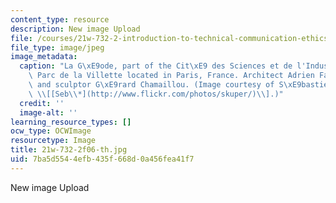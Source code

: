 ```yaml
---
content_type: resource
description: New image Upload
file: /courses/21w-732-2-introduction-to-technical-communication-ethics-in-science-and-technology-fall-2006/7ba5d5544efb435f668d0a456fea41f7_21w-732-2f06-th.jpg
file_type: image/jpeg
image_metadata:
  caption: "La G\xE9ode, part of the Cit\xE9 des Sciences et de l'Industrie in the\
    \ Parc de la Villette located in Paris, France. Architect Adrien Fainsilber, engineer\
    \ and sculptor G\xE9rard Chamaillou. (Image courtesy of S\xE9bastien Kuperberg\
    \ \\[[Seb\\*](http://www.flickr.com/photos/skuper/)\\].)"
  credit: ''
  image-alt: ''
learning_resource_types: []
ocw_type: OCWImage
resourcetype: Image
title: 21w-732-2f06-th.jpg
uid: 7ba5d554-4efb-435f-668d-0a456fea41f7
---
```

New image Upload

